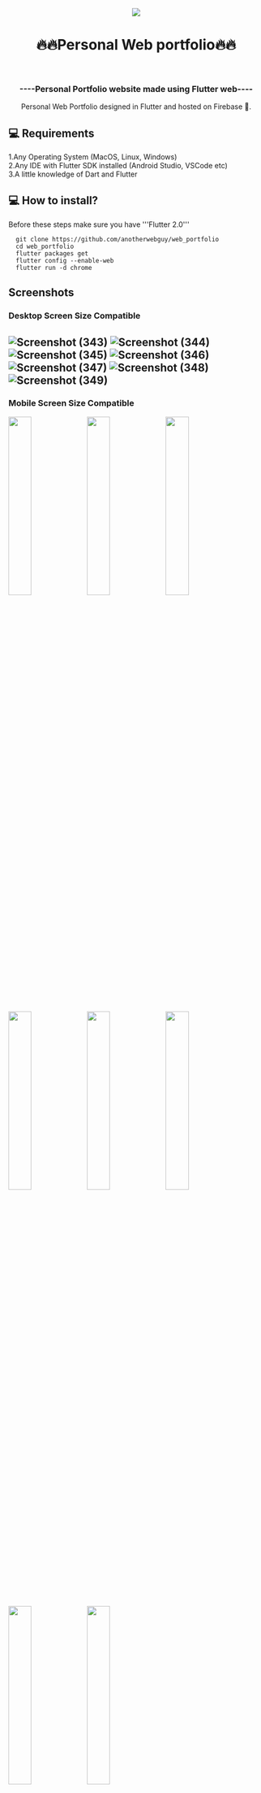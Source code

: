 <p align="center" width="100%">
  <img src="https://user-images.githubusercontent.com/66346161/122631232-e6045b00-d0e7-11eb-8343-04c16ef7a74c.png"/>
</p>  
<h1 align="center">🔥🔥Personal Web portfolio🔥🔥</h1> <br><h3 align="center"> ----Personal Portfolio website made using Flutter web---- </h3>

<p align="center">Personal Web Portfolio designed in Flutter and hosted on Firebase 💓.</p>


## 💻 Requirements
  1.Any Operating System (MacOS, Linux, Windows) <br>
  2.Any IDE with Flutter SDK installed (Android Studio, VSCode etc)<br>
  3.A little knowledge of Dart and Flutter<br>

## 💻 How to install?
Before these steps make sure you have '''Flutter 2.0'''

      git clone https://github.com/anotherwebguy/web_portfolio
      cd web_portfolio
      flutter packages get
      flutter config --enable-web
      flutter run -d chrome

    
## Screenshots
### Desktop Screen Size Compatible
![Screenshot (343)](https://user-images.githubusercontent.com/66346161/122630858-ac7e2080-d0e4-11eb-9d2b-8d4c18aaaea8.png)
![Screenshot (344)](https://user-images.githubusercontent.com/66346161/122630859-aee07a80-d0e4-11eb-938d-c6767540ff7d.png)
![Screenshot (345)](https://user-images.githubusercontent.com/66346161/122630860-b0aa3e00-d0e4-11eb-9ba7-102c044cec5b.png)
![Screenshot (346)](https://user-images.githubusercontent.com/66346161/122630862-b2740180-d0e4-11eb-8136-3672e2a93eb0.png)
![Screenshot (347)](https://user-images.githubusercontent.com/66346161/122630864-b4d65b80-d0e4-11eb-8494-7972c901412f.png)
![Screenshot (348)](https://user-images.githubusercontent.com/66346161/122630866-b738b580-d0e4-11eb-87ca-30fccc487b0c.png)
![Screenshot (349)](https://user-images.githubusercontent.com/66346161/122630868-b9027900-d0e4-11eb-997c-aac44e2c5ca4.png)
----

### Mobile Screen Size Compatible

<img src="https://user-images.githubusercontent.com/66346161/122630900-e2bba000-d0e4-11eb-88fe-ced23859a521.jpeg" width=30%/>   <img src="https://user-images.githubusercontent.com/66346161/122630905-e5b69080-d0e4-11eb-838c-6d2cad63aa72.jpeg" width=30%/>   <img src="https://user-images.githubusercontent.com/66346161/122630910-eb13db00-d0e4-11eb-8d36-f8381129f0e1.jpeg" width=30%/>   <img src="https://user-images.githubusercontent.com/66346161/122630913-ee0ecb80-d0e4-11eb-870b-04c669da6146.jpeg" width=30%/>   <img src="https://user-images.githubusercontent.com/66346161/122630916-f23ae900-d0e4-11eb-9084-80db5a0c07d5.jpeg" width=30%/>   <img src="https://user-images.githubusercontent.com/66346161/122630918-f49d4300-d0e4-11eb-8141-e523d71bbcd2.jpeg" width=30%/>   <img src="https://user-images.githubusercontent.com/66346161/122630922-fb2bba80-d0e4-11eb-9c45-22bea6553574.jpeg" width=30%/>   <img src="https://user-images.githubusercontent.com/66346161/122630925-fe26ab00-d0e4-11eb-8429-68a5180be19c.jpeg" width=30%/>


    
